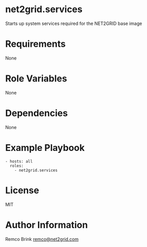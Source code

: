 # net2grid.services

Starts up system services required for the NET2GRID base image

# Requirements

None

# Role Variables

None

# Dependencies

None

# Example Playbook

    - hosts: all
      roles:
        - net2grid.services

# License

MIT


# Author Information

Remco Brink <remco@net2grid.com>


